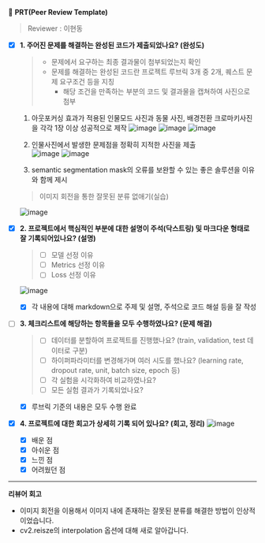 🔑 **PRT(Peer Review Template)**
> Reviewer : 이현동  

- [x] **1. 주어진 문제를 해결하는 완성된 코드가 제출되었나요? (완성도)**
  > - 문제에서 요구하는 최종 결과물이 첨부되었는지 확인
  > - 문제를 해결하는 완성된 코드란 프로젝트 루브릭 3개 중 2개, 퀘스트 문제 요구조건 등을 지칭
  >   - 해당 조건을 만족하는 부분의 코드 및 결과물을 캡쳐하여 사진으로 첨부

  1. 아웃포커싱 효과가 적용된 인물모드 사진과 동물 사진, 배경전환 크로마키사진을 각각 1장 이상 성공적으로 제작
     ![image](https://github.com/DevHDL/aiffel-hyeondd/assets/163500244/3ffbde45-56e3-4fd6-8ce3-5ae0b354684c) ![image](https://github.com/DevHDL/aiffel-hyeondd/assets/163500244/b27605b7-c1e4-4532-8e60-646f7cf53b13) ![image](https://github.com/DevHDL/aiffel-hyeondd/assets/163500244/0efcab10-c03c-44c9-96d6-23112800f0fb)

  2. 인물사진에서 발생한 문제점을 정확히 지적한 사진을 제출  
    ![image](https://github.com/DevHDL/aiffel-hyeondd/assets/163500244/8cc2d825-9614-4bff-8c9c-4a2fd37e2e23) ![image](https://github.com/DevHDL/aiffel-hyeondd/assets/163500244/f44bcbac-d903-4135-aac0-fda4310fda83)

  3. semantic segmentation mask의 오류를 보완할 수 있는 좋은 솔루션을 이유와 함께 제시
    > 이미지 회전을 통한 잘못된 분류 없애기(실습)  
    
    ![image](https://github.com/DevHDL/aiffel-hyeondd/assets/163500244/6fbe45d4-a1a0-4157-9715-ffd18df67a8a)

- [x] **2. 프로젝트에서 핵심적인 부분에 대한 설명이 주석(닥스트링) 및 마크다운 형태로 잘 기록되어있나요? (설명)**
  > - [ ] 모델 선정 이유
  > - [ ] Metrics 선정 이유
  > - [ ] Loss 선정 이유
  
  ![image](https://github.com/DevHDL/aiffel-hyeondd/assets/163500244/d028b77f-78bd-40ba-a967-e2ca68bde27c)

  - [x] 각 내용에 대해 markdown으로 주제 및 설명, 주석으로 코드 해설 등을 잘 작성
  
- [ ] **3. 체크리스트에 해당하는 항목들을 모두 수행하였나요? (문제 해결)**
  > - [ ] 데이터를 분할하여 프로젝트를 진행했나요? (train, validation, test 데이터로 구분)
  > - [ ] 하이퍼파라미터를 변경해가며 여러 시도를 했나요? (learning rate, dropout rate, unit, batch size, epoch 등)
  > - [ ] 각 실험을 시각화하여 비교하였나요?
  > - [ ] 모든 실험 결과가 기록되었나요?

  - [x] 루브릭 기준의 내용은 모두 수행 완료

- [x] **4. 프로젝트에 대한 회고가 상세히 기록 되어 있나요? (회고, 정리)**
![image](https://github.com/DevHDL/aiffel-hyeondd/assets/163500244/ccf6e17e-e245-4963-9c0f-107d18d4d8f3)
  - [x] 배운 점
  - [x] 아쉬운 점
  - [x] 느낀 점
  - [x] 어려웠던 점

---

**리뷰어 회고**  
- 이미지 회전을 이용해서 이미지 내에 존재하는 잘못된 분류를 해결한 방법이 인상적이었습니다.
- cv2.reisze의 interpolation 옵션에 대해 새로 알아갑니다.
